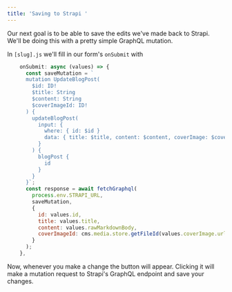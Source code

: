 ```yaml
---
title: 'Saving to Strapi '
---
```


Our next goal is to be able to save the edits we've made back to Strapi. We'll be doing this with a pretty simple GraphQL mutation.

In `[slug].js` we'll fill in our form's `onSubmit` with

```js
    onSubmit: async (values) => {
      const saveMutation = `
      mutation UpdateBlogPost(
        $id: ID!
        $title: String
        $content: String
        $coverImageId: ID!
      ) {
        updateBlogPost(
          input: {
            where: { id: $id }
            data: { title: $title, content: $content, coverImage: $coverImageId}
          }
        ) {
          blogPost {
            id
          }
        }
      }`;
      const response = await fetchGraphql(
        process.env.STRAPI_URL,
        saveMutation,
        {
          id: values.id,
          title: values.title,
          content: values.rawMarkdownBody,
          coverImageId: cms.media.store.getFileId(values.coverImage.url),
        }
      );
    },
```

Now, whenever you make a change the button will appear. Clicking it will make a mutation request to Strapi's GraphQL endpoint and save your changes.
